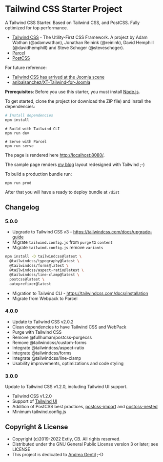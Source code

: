 # Tailwind CSS Starter Project

A Tailwind CSS Starter. Based on Tailwind CSS, and PostCSS. Fully optimized for top performance.

- [Tailwind CSS](https://tailwindcss.com) - The Utility-First CSS Framework. A project by Adam Wathan (@adamwathan), Jonathan Reinink (@reinink), David Hemphill (@davidhemphill) and Steve Schoger (@steveschoger).
- [Parcel](https://parceljs.org/)
- [PostCSS](https://postcss.org/)

For future reference:

- [Tailwind CSS has arrived at the Joomla scene](https://blog.anibalhsanchez.com/en/10-blogging/lost-and-found/47-tailwind-css-has-arrived-at-the-joomla-scene.html)
- [anibalsanchez/XT-Tailwind-for-Joomla](https://github.com/anibalsanchez/XT-Tailwind-for-Joomla)

**Prerequisites**: Before you use this starter, you must install [Node.js](https://nodejs.org/).

To get started, clone the project (or download the ZIP file) and install the dependencies:

```sh
# Install dependencies
npm install
```

```
# Build with Tailwind CLI
npm run dev
```

```
# Serve with Parcel
npm run serve
```

The page is rendered here <http://localhost:8080/>.

The sample page renders [my blog](https://blog.anibalhsanchez.com) layout redesigned with Tailwind ;-)

To build a production bundle run:

```
npm run prod
```

After that you will have a ready to deploy bundle at `/dist`

## Changelog

### 5.0.0

- Upgrade to Tailwind CSS v3 - https://tailwindcss.com/docs/upgrade-guide
- Migrate `tailwind.config.js` from `purge` to `content`
- Migrate `tailwind.config.js` remove `variants`

```sh
npm install -D tailwindcss@latest \
  @tailwindcss/typography@latest \
  @tailwindcss/forms@latest \
  @tailwindcss/aspect-ratio@latest \
  @tailwindcss/line-clamp@latest \
  postcss@latest \
  autoprefixer@latest
```

- Migration to Tailwind CLI - https://tailwindcss.com/docs/installation
- Migrate from Webpack to Parcel

### 4.0.0

- Update to Tailwind CSS v2.0.2
- Clean dependencies to have Tailwind CSS and WebPack
- Purge with Tailwind CSS
- Remove @fullhuman/postcss-purgecss
- Remove @tailwindcss/custom-forms
- Integrate @tailwindcss/aspect-ratio
- Integrate @tailwindcss/forms
- Integrate @tailwindcss/line-clamp
- Usability improvements, optimizations and code styling

### 3.0.0

Update to Tailwind CSS v1.2.0, including Tailwind UI support.

- Tailwind CSS v1.2.0
- Support of [Tailwind UI](https://tailwindui.com/)
- Addition of PostCSS best practices, [postcss-import](https://www.npmjs.com/package/postcss-import) and [postcss-nested](https://www.npmjs.com/package/postcss-nested)
- Minimum tailwind.config.js

## Copyright & License

- Copyright (c)2019-2022 Extly, CB. All rights reserved.
- Distributed under the GNU General Public License version 3 or later; see LICENSE
- This project is dedicated to [Andrea Gentil](http://www.twitter.com/andreagentil) ;-D
